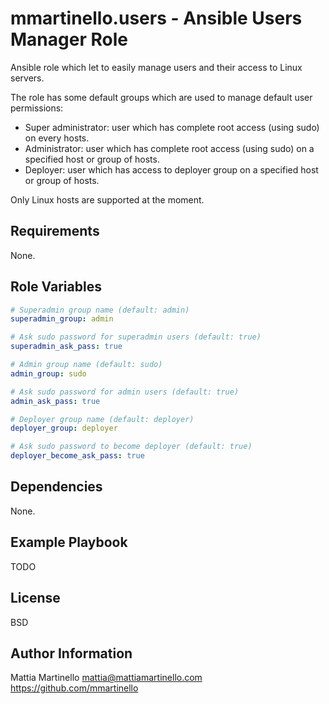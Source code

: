 mmartinello.users - Ansible Users Manager Role
==============================================

Ansible role which let to easily manage users and their access to Linux servers.

The role has some default groups which are used to manage default user permissions:
- Super administrator: user which has complete root access (using sudo) on every hosts.
- Administrator: user which has complete root access (using sudo) on a specified host or group of hosts.
- Deployer: user which has access to deployer group on a specified host or group of hosts.

Only Linux hosts are supported at the moment.

Requirements
------------

None.

Role Variables
--------------

```yaml
# Superadmin group name (default: admin)
superadmin_group: admin

# Ask sudo password for superadmin users (default: true)
superadmin_ask_pass: true

# Admin group name (default: sudo)
admin_group: sudo

# Ask sudo password for admin users (default: true)
admin_ask_pass: true

# Deployer group name (default: deployer)
deployer_group: deployer

# Ask sudo password to become deployer (default: true)
deployer_become_ask_pass: true
```

Dependencies
------------

None.

Example Playbook
----------------

TODO

License
-------

BSD

Author Information
------------------

Mattia Martinello
mattia@mattiamartinello.com
https://github.com/mmartinello
